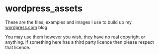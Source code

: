 wordpress_assets
==================

These are the files, examples and images I use to build up my [wordpress.com](http://www.wordpress.com) blog.

You may use them however you wish, they have no real copyright or anything. If something here has a third party licence then please respect that licence.
